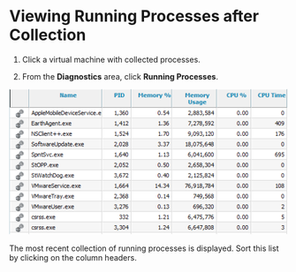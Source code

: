 # Viewing Running Processes after Collection

1.  Click a virtual machine with collected processes.

2.  From the **Diagnostics** area, click **Running Processes**.

![2161](/images/2161.png)

The most recent collection of running processes is displayed. Sort this
list by clicking on the column headers.
